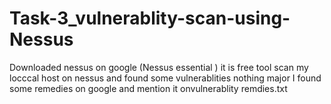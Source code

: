 # Task-3_vulnerablity-scan-using-Nessus

Downloaded nessus on google (Nessus essential ) it is free tool
scan my locccal host on nessus and found some vulnerablities nothing major
I found some remedies on google and mention it onvulnerablity remdies.txt
